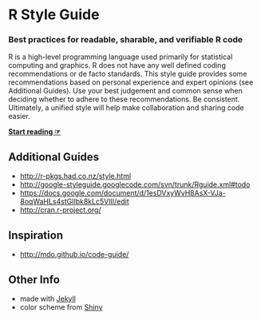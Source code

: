 # R Style Guide
### Best practices for readable, sharable, and verifiable R code

R is a high-level programming language used primarily for statistical computing and graphics. R does not have any well defined coding recommendations or de facto standards. This style guide provides some recommendations based on personal experience and expert opinions (see Additional Guides). Use your best judgement and common sense when deciding whether to adhere to these recommendations. Be consistent. Ultimately, a unified style will help make collaboration and sharing code easier. 

**[Start reading ☞](http://jefworks.github.io/R-style-guide/)**

## Additional Guides
- http://r-pkgs.had.co.nz/style.html
- http://google-styleguide.googlecode.com/svn/trunk/Rguide.xml#todo
- https://docs.google.com/document/d/1esDVxyWvH8AsX-VJa-8oqWaHLs4stGlIbk8kLc5VlII/edit
- http://cran.r-project.org/

## Inspiration
- http://mdo.github.io/code-guide/

## Other Info
- made with [Jekyll](https://help.github.com/articles/using-jekyll-with-pages/)
- color scheme from [Shiny](http://shiny.rstudio.com/)